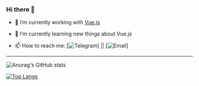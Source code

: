  

### Hi there 👋
- 🔭 I’m currently working with [Vue.js](https://vuejs.org/)
 
- 🌱 I’m currently learning new things about Vue.js 

- 📫 How to reach me: [![Telegram](https://img.shields.io/badge/-@mmasoudi79-000?&labelColor=4f8aff&logo=telegram&link=https://t.me/mmasoudi79)] || [![Email](https://img.shields.io/badge/-Email-000?&labelColor=000&logo=gmail&link=mailto:mohammad.masoudi59@gmail.com)]
 
 <hr>
 
 
 
 ![Anurag's GitHub stats](https://github-readme-stats.vercel.app/api?username=mmasoudih&show_icons=true&theme=dracula)

 
 [![Top Langs](https://github-readme-stats.vercel.app/api/top-langs/?username=mmasoudih&layout=compact)](https://github.com/anuraghazra/github-readme-stats)

